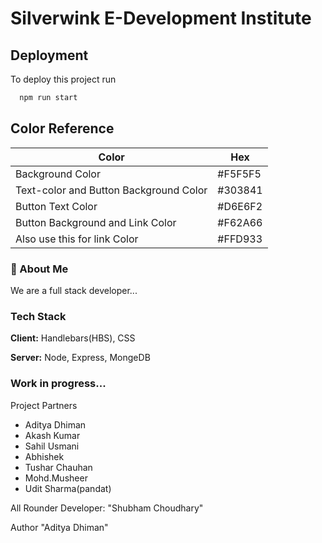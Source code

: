 # Silverwink E-Development Institute

## Deployment

To deploy this project run

```bash
  npm run start
```

## Color Reference

| Color             | Hex                                                                |
| ----------------- | ------------------------------------------------------------------ |
| Background Color |  #F5F5F5 |
| Text-color and Button Background Color |  #303841 |
| Button Text Color |  #D6E6F2 |
| Button Background and Link Color |  #F62A66 |
| Also use this for link Color |  #FFD933 |


### 🚀 About Me
We are a full stack developer...

### Tech Stack

**Client:** Handlebars(HBS), CSS

**Server:** Node, Express, MongeDB

### Work in progress...

Project Partners
- Aditya Dhiman
- Akash Kumar
- Sahil Usmani
- Abhishek
- Tushar Chauhan
- Mohd.Musheer
- Udit Sharma(pandat)


All Rounder Developer:  "Shubham Choudhary"

Author "Aditya Dhiman"

